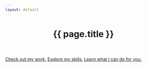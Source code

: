 ```yaml
---
layout: default
---
```


<header>
  <h1>{{ page.title }}</h1>
</header>

<section>
  <a class="button" href="/work/">Check out my work.</a>
  <a class="button" href="/skills/">Explore my skills.</a>
  <a class="button recommend" href="/services/">Learn what I can do for you.</a>
</section>
